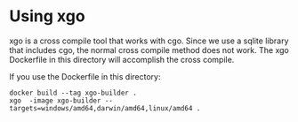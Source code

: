 # Using xgo

xgo is a cross compile tool that works with cgo. Since we use a sqlite library that includes cgo, the normal cross compile method does not work. The xgo Dockerfile in this directory will accomplish the cross compile.

If you use the Dockerfile in this directory:

```
docker build --tag xgo-builder .
xgo  -image xgo-builder --targets=windows/amd64,darwin/amd64,linux/amd64 .
```

